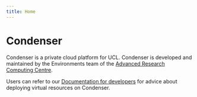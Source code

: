 ```yaml
---
title: Home
---
```


# Condenser

Condenser is a private cloud platform for UCL. Condenser is developed and maintained
by the Environments team of the [Advanced Research Computing Centre](https://www.ucl.ac.uk/advanced-research-computing/).

Users can refer to our [Documentation for developers](./documentation/index.md)
for advice about deploying virtual resources on Condenser.
